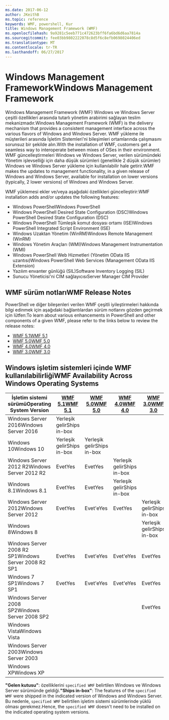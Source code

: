 ```yaml
---
ms.date: 2017-06-12
author: JKeithB
ms.topic: reference
keywords: WMF, powershell, Kur
title: Windows Management Framework (WMF)
ms.openlocfilehash: 9a9281c5eeb771c472623bff6fa6bd6d6aa7814a
ms.sourcegitcommit: fee03bb9802222078c8d5f6c8efb0698024406ed
ms.translationtype: MT
ms.contentlocale: tr-TR
ms.lasthandoff: 06/27/2017
---
```

# <a name="windows-management-framework"></a><span data-ttu-id="fedcf-103">Windows Management Framework</span><span class="sxs-lookup"><span data-stu-id="fedcf-103">Windows Management Framework</span></span>

<span data-ttu-id="fedcf-104">Windows Management Framework (WMF) Windows ve Windows Server çeşitli özellikleri arasında tutarlı yönetim arabirimi sağlayan teslim mekanizmadır.</span><span class="sxs-lookup"><span data-stu-id="fedcf-104">Windows Management Framework (WMF) is the delivery mechanism that provides a consistent management interface across the various flavors of Windows and Windows Server.</span></span>
<span data-ttu-id="fedcf-105">WMF yükleme ile müşterileri arasında İşletim Sistemleri'ni bileşimleri ortamlarında çalışmasını sorunsuz bir şekilde alın.</span><span class="sxs-lookup"><span data-stu-id="fedcf-105">With the installation of WMF, customers get a seamless way to interoperate between mixes of OSes in their environment.</span></span>
<span data-ttu-id="fedcf-106">WMF güncelleştirmeleri Windows ve Windows Server, verilen sürümündeki Yönetim işlevselliği için daha düşük sürümleri (genellikle 2 düşük sürümler) Windows ve Windows Server yükleme için kullanılabilir hale getirir.</span><span class="sxs-lookup"><span data-stu-id="fedcf-106">WMF makes the updates to management functionality, in a given release of Windows and Windows Server, available for installation on lower versions (typically, 2 lower versions) of Windows and Windows Server.</span></span>

<span data-ttu-id="fedcf-107">WMF yüklemesi ekler ve/veya aşağıdaki özellikleri güncelleştirir:</span><span class="sxs-lookup"><span data-stu-id="fedcf-107">WMF installation adds and/or updates the following features:</span></span>

- <span data-ttu-id="fedcf-108">Windows PowerShell</span><span class="sxs-lookup"><span data-stu-id="fedcf-108">Windows PowerShell</span></span>
- <span data-ttu-id="fedcf-109">Windows PowerShell Desired State Configuration (DSC)</span><span class="sxs-lookup"><span data-stu-id="fedcf-109">Windows PowerShell Desired State Configuration (DSC)</span></span>
- <span data-ttu-id="fedcf-110">Windows PowerShell Tümleşik komut dosyası ortamı (ISE)</span><span class="sxs-lookup"><span data-stu-id="fedcf-110">Windows PowerShell Integrated Script Environment (ISE)</span></span>
- <span data-ttu-id="fedcf-111">Windows Uzaktan Yönetim (WinRM)</span><span class="sxs-lookup"><span data-stu-id="fedcf-111">Windows Remote Management (WinRM)</span></span>
- <span data-ttu-id="fedcf-112">Windows Yönetim Araçları (WMI)</span><span class="sxs-lookup"><span data-stu-id="fedcf-112">Windows Management Instrumentation (WMI)</span></span>
- <span data-ttu-id="fedcf-113">Windows PowerShell Web Hizmetleri (Yönetim OData IIS uzantısı)</span><span class="sxs-lookup"><span data-stu-id="fedcf-113">Windows PowerShell Web Services (Management OData IIS Extension)</span></span>
- <span data-ttu-id="fedcf-114">Yazılım envanter günlüğü (SIL)</span><span class="sxs-lookup"><span data-stu-id="fedcf-114">Software Inventory Logging (SIL)</span></span>
- <span data-ttu-id="fedcf-115">Sunucu Yöneticisi'ni CIM sağlayıcısı</span><span class="sxs-lookup"><span data-stu-id="fedcf-115">Server Manager CIM Provider</span></span>

## <a name="wmf-release-notes"></a><span data-ttu-id="fedcf-116">WMF sürüm notları</span><span class="sxs-lookup"><span data-stu-id="fedcf-116">WMF Release Notes</span></span>

<span data-ttu-id="fedcf-117">PowerShell ve diğer bileşenleri verilen WMF çeşitli iyileştirmeleri hakkında bilgi edinmek için aşağıdaki bağlantılardan sürüm notlarını gözden geçirmek için lütfen:</span><span class="sxs-lookup"><span data-stu-id="fedcf-117">To learn about various enhancements in PowerShell and other components of a given WMF, please refer to the links below to review the release notes:</span></span>

- [<span data-ttu-id="fedcf-118">WMF 5.1</span><span class="sxs-lookup"><span data-stu-id="fedcf-118">WMF 5.1</span></span>](5.1/release-notes.md)
- [<span data-ttu-id="fedcf-119">WMF 5.0</span><span class="sxs-lookup"><span data-stu-id="fedcf-119">WMF 5.0</span></span>](5.0/releasenotes.md)
- [<span data-ttu-id="fedcf-120">WMF 4.0</span><span class="sxs-lookup"><span data-stu-id="fedcf-120">WMF 4.0</span></span>](https://download.microsoft.com/download/3/D/6/3D61D262-8549-4769-A660-230B67E15B25/Windows%20Management%20Framework%204%200%20Release%20Notes.docx)
- [<span data-ttu-id="fedcf-121">WMF 3.0</span><span class="sxs-lookup"><span data-stu-id="fedcf-121">WMF 3.0</span></span>](https://download.microsoft.com/download/E/7/6/E76850B8-DA6E-4FF5-8CCE-A24FC513FD16/WMF%203%20Release%20Notes.docx)

## <a name="wmf-availability-across-windows-operating-systems"></a><span data-ttu-id="fedcf-122">Windows işletim sistemleri içinde WMF kullanılabilirliği</span><span class="sxs-lookup"><span data-stu-id="fedcf-122">WMF Availability Across Windows Operating Systems</span></span>

| <span data-ttu-id="fedcf-123">İşletim sistemi sürümü</span><span class="sxs-lookup"><span data-stu-id="fedcf-123">Operating System Version</span></span> | [<span data-ttu-id="fedcf-124">WMF 5.1</span><span class="sxs-lookup"><span data-stu-id="fedcf-124">WMF 5.1</span></span>](https://aka.ms/wmf51download) | [<span data-ttu-id="fedcf-125">WMF 5.0</span><span class="sxs-lookup"><span data-stu-id="fedcf-125">WMF 5.0</span></span>](https://aka.ms/wmf5download) | [<span data-ttu-id="fedcf-126">WMF 4.0</span><span class="sxs-lookup"><span data-stu-id="fedcf-126">WMF 4.0</span></span>](https://aka.ms/wmf4download) |  [<span data-ttu-id="fedcf-127">WMF 3.0</span><span class="sxs-lookup"><span data-stu-id="fedcf-127">WMF 3.0</span></span>](https://aka.ms/wmf3download) | [<span data-ttu-id="fedcf-128">WMF 2.0</span><span class="sxs-lookup"><span data-stu-id="fedcf-128">WMF 2.0</span></span>](https://aka.ms/wmf2download) |
| ------------------------ | ----------- | ----------- | ----------- | ------------ |  ------------- |
| <span data-ttu-id="fedcf-129">Windows Server 2016</span><span class="sxs-lookup"><span data-stu-id="fedcf-129">Windows Server 2016</span></span> | <span data-ttu-id="fedcf-130">Yerleşik gelir</span><span class="sxs-lookup"><span data-stu-id="fedcf-130">Ships in-box</span></span> |  |  |  |  |
| <span data-ttu-id="fedcf-131">Windows 10</span><span class="sxs-lookup"><span data-stu-id="fedcf-131">Windows 10</span></span> | <span data-ttu-id="fedcf-132">Yerleşik gelir</span><span class="sxs-lookup"><span data-stu-id="fedcf-132">Ships in-box</span></span> | <span data-ttu-id="fedcf-133">Yerleşik gelir</span><span class="sxs-lookup"><span data-stu-id="fedcf-133">Ships in-box</span></span>  | | | |  
| <span data-ttu-id="fedcf-134">Windows Server 2012 R2</span><span class="sxs-lookup"><span data-stu-id="fedcf-134">Windows Server 2012 R2</span></span>| <span data-ttu-id="fedcf-135">Evet</span><span class="sxs-lookup"><span data-stu-id="fedcf-135">Yes</span></span> | <span data-ttu-id="fedcf-136">Evet</span><span class="sxs-lookup"><span data-stu-id="fedcf-136">Yes</span></span> | <span data-ttu-id="fedcf-137">Yerleşik gelir</span><span class="sxs-lookup"><span data-stu-id="fedcf-137">Ships in-box</span></span> |  |  |
| <span data-ttu-id="fedcf-138">Windows 8.1</span><span class="sxs-lookup"><span data-stu-id="fedcf-138">Windows 8.1</span></span> | <span data-ttu-id="fedcf-139">Evet</span><span class="sxs-lookup"><span data-stu-id="fedcf-139">Yes</span></span> | <span data-ttu-id="fedcf-140">Evet</span><span class="sxs-lookup"><span data-stu-id="fedcf-140">Yes</span></span> |  <span data-ttu-id="fedcf-141">Yerleşik gelir</span><span class="sxs-lookup"><span data-stu-id="fedcf-141">Ships in-box</span></span> |  |  |
| <span data-ttu-id="fedcf-142">Windows Server 2012</span><span class="sxs-lookup"><span data-stu-id="fedcf-142">Windows Server 2012</span></span> | <span data-ttu-id="fedcf-143">Evet</span><span class="sxs-lookup"><span data-stu-id="fedcf-143">Yes</span></span> | <span data-ttu-id="fedcf-144">Evet'e</span><span class="sxs-lookup"><span data-stu-id="fedcf-144">Yes</span></span> | <span data-ttu-id="fedcf-145">Evet</span><span class="sxs-lookup"><span data-stu-id="fedcf-145">Yes</span></span> |  <span data-ttu-id="fedcf-146">Yerleşik gelir</span><span class="sxs-lookup"><span data-stu-id="fedcf-146">Ships in-box</span></span> | |
| <span data-ttu-id="fedcf-147">Windows 8</span><span class="sxs-lookup"><span data-stu-id="fedcf-147">Windows 8</span></span> |  |  |  | <span data-ttu-id="fedcf-148">Yerleşik gelir</span><span class="sxs-lookup"><span data-stu-id="fedcf-148">Ships in-box</span></span> | |
| <span data-ttu-id="fedcf-149">Windows Server 2008 R2 SP1</span><span class="sxs-lookup"><span data-stu-id="fedcf-149">Windows Server 2008 R2 SP1</span></span> | <span data-ttu-id="fedcf-150">Evet</span><span class="sxs-lookup"><span data-stu-id="fedcf-150">Yes</span></span> | <span data-ttu-id="fedcf-151">Evet'e</span><span class="sxs-lookup"><span data-stu-id="fedcf-151">Yes</span></span> | <span data-ttu-id="fedcf-152">Evet'e</span><span class="sxs-lookup"><span data-stu-id="fedcf-152">Yes</span></span> |  <span data-ttu-id="fedcf-153">Evet</span><span class="sxs-lookup"><span data-stu-id="fedcf-153">Yes</span></span>| <span data-ttu-id="fedcf-154">Yerleşik gelir</span><span class="sxs-lookup"><span data-stu-id="fedcf-154">Ships in-box</span></span> |
| <span data-ttu-id="fedcf-155">Windows 7 SP1</span><span class="sxs-lookup"><span data-stu-id="fedcf-155">Windows 7 SP1</span></span>  | <span data-ttu-id="fedcf-156">Evet</span><span class="sxs-lookup"><span data-stu-id="fedcf-156">Yes</span></span> | <span data-ttu-id="fedcf-157">Evet'e</span><span class="sxs-lookup"><span data-stu-id="fedcf-157">Yes</span></span> | <span data-ttu-id="fedcf-158">Evet'e</span><span class="sxs-lookup"><span data-stu-id="fedcf-158">Yes</span></span> | <span data-ttu-id="fedcf-159">Evet</span><span class="sxs-lookup"><span data-stu-id="fedcf-159">Yes</span></span> | <span data-ttu-id="fedcf-160">Yerleşik gelir</span><span class="sxs-lookup"><span data-stu-id="fedcf-160">Ships in-box</span></span> |
| <span data-ttu-id="fedcf-161">Windows Server 2008 SP2</span><span class="sxs-lookup"><span data-stu-id="fedcf-161">Windows Server 2008 SP2</span></span> | | | | <span data-ttu-id="fedcf-162">Evet</span><span class="sxs-lookup"><span data-stu-id="fedcf-162">Yes</span></span> | <span data-ttu-id="fedcf-163">Evet</span><span class="sxs-lookup"><span data-stu-id="fedcf-163">Yes</span></span> |
| <span data-ttu-id="fedcf-164">Windows Vista</span><span class="sxs-lookup"><span data-stu-id="fedcf-164">Windows Vista</span></span> | | | | | <span data-ttu-id="fedcf-165">Evet</span><span class="sxs-lookup"><span data-stu-id="fedcf-165">Yes</span></span> |
| <span data-ttu-id="fedcf-166">Windows Server 2003</span><span class="sxs-lookup"><span data-stu-id="fedcf-166">Windows Server 2003</span></span>| | | |  | <span data-ttu-id="fedcf-167">Evet</span><span class="sxs-lookup"><span data-stu-id="fedcf-167">Yes</span></span> |
| <span data-ttu-id="fedcf-168">Windows XP</span><span class="sxs-lookup"><span data-stu-id="fedcf-168">Windows XP</span></span> | | | |  | <span data-ttu-id="fedcf-169">Evet</span><span class="sxs-lookup"><span data-stu-id="fedcf-169">Yes</span></span> |

<span data-ttu-id="fedcf-170">**"Gelen kutusu"**: özelliklerini `specified WMF` belirtilen Windows ve Windows Server sürümünde geldiği.</span><span class="sxs-lookup"><span data-stu-id="fedcf-170">**"Ships in-box"**: The features of the `specified WMF` were shipped in the indicated version of  Windows and Windows Server.</span></span>
<span data-ttu-id="fedcf-171">Bu nedenle, `specified WMF` belirtilen işletim sistemi sürümlerinde yüklü olması gerekmez.</span><span class="sxs-lookup"><span data-stu-id="fedcf-171">Hence, the `specified WMF` doesn't need to be installed on the indicated operating system versions.</span></span>

